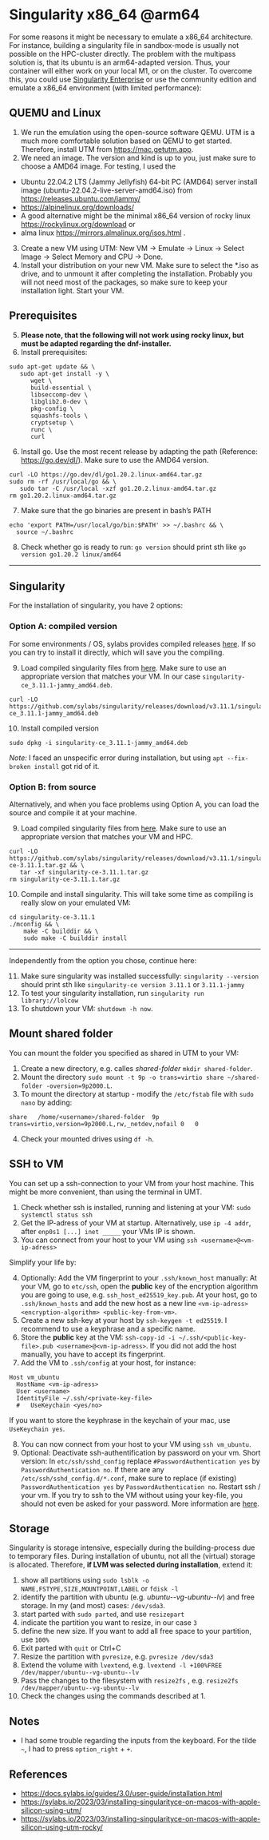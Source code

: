 # Singularity x86_64 @arm64
For some reasons it might be necessary to emulate a x86_64 architecture. For instance, building a singularity file in sandbox-mode is usually not possible on the HPC-cluster directly. The problem with the multipass solution is, that its ubuntu is an arm64-adapted version. Thus, your container will either work on your local M1, or on the cluster. To overcome this, you could use [Singularity Enterprise](https://sylabs.io/2022/07/cross-architecture-containers-with-singularityce-pro/) or use the community edition and emulate a x86_64 environment (with limited performance):

## QUEMU and Linux
1. We run the emulation using the open-source software QEMU. UTM is a much more comfortable solution based on QEMU to get started. Therefore, install UTM from https://mac.getutm.app.
2. We need an image. The version and kind is up to you, just make sure to choose a AMD64 image. For testing, I used the 
- Ubuntu 22.04.2 LTS (Jammy Jellyfish) 64-bit PC (AMD64) server install image (ubuntu-22.04.2-live-server-amd64.iso) from https://releases.ubuntu.com/jammy/
- https://alpinelinux.org/downloads/
- A good alternative might be the minimal x86_64 version of rocky linux https://rockylinux.org/download or
- alma linux https://mirrors.almalinux.org/isos.html .

3. Create a new VM using UTM: New VM -> Emulate -> Linux -> Select Image -> Select Memory and CPU -> Done.
4. Install your distribution on your new VM. Make sure to select the \*.iso as drive, and to unmount it after completing the installation. Probably you will not need most of the packages, so make sure to keep your installation light. Start your VM.

## Prerequisites
5. **Please note, that the following will not work using rocky linux, but must be adapted regarding the dnf-installer.**
6. Install prerequisites:
``` shell
sudo apt-get update && \
   sudo apt-get install -y \
      wget \
      build-essential \
      libseccomp-dev \
      libglib2.0-dev \
      pkg-config \
      squashfs-tools \
      cryptsetup \
      runc \
      curl
```
6. Install go. Use the most recent release by adapting the path (Reference: https://go.dev/dl/). Make sure to use the AMD64 version.
``` shell
curl -LO https://go.dev/dl/go1.20.2.linux-amd64.tar.gz
sudo rm -rf /usr/local/go && \
   sudo tar -C /usr/local -xzf go1.20.2.linux-amd64.tar.gz
rm go1.20.2.linux-amd64.tar.gz
```
7. Make sure that the go binaries are present in bash’s PATH
``` shell
echo 'export PATH=/usr/local/go/bin:$PATH' >> ~/.bashrc && \
  source ~/.bashrc
```
8. Check whether go is ready to run: `go version` should print sth like `go version go1.20.2 linux/amd64`

----------------
## Singularity
For the installation of singularity, you have 2 options:

### Option A: compiled version
For some environments / OS, sylabs provides compiled releases [here](https://github.com/sylabs/singularity/releases). If so you can try to install it directly, which will save you the compiling.

9. Load compiled singularity files from [here](https://github.com/sylabs/singularity/releases). Make sure to use an appropriate version that matches your VM. In our case `singularity-ce_3.11.1-jammy_amd64.deb`.
``` shell
curl -LO https://github.com/sylabs/singularity/releases/download/v3.11.1/singularity-ce_3.11.1-jammy_amd64.deb
```
10. Install compiled version
``` shell
sudo dpkg -i singularity-ce_3.11.1-jammy_amd64.deb
```
*Note:* I faced an unspecific error during installation, but using `apt --fix-broken install` got rid of it.

### Option B: from source
Alternatively, and when you face problems using Option A, you can load the source and compile it at your machine.

9. Load compiled singularity files from [here](https://github.com/sylabs/singularity/releases). Make sure to use an appropriate version that matches your VM and HPC.
``` shell
curl -LO https://github.com/sylabs/singularity/releases/download/v3.11.1/singularity-ce-3.11.1.tar.gz && \
   tar -xf singularity-ce-3.11.1.tar.gz
rm singularity-ce-3.11.1.tar.gz
```
10. Compile and install singularity. This will take some time as compiling is really slow on your emulated VM:
``` shell
cd singularity-ce-3.11.1
./mconfig && \
    make -C builddir && \
    sudo make -C builddir install
```

----------------
Independently from the option you chose, continue here:

11. Make sure singularity was installed successfully: `singularity --version` should print sth like `singularity-ce version 3.11.1` or `3.11.1-jammy`
12. To test your singularity installation, run `singularity run library://lolcow`
13. To shutdown your VM: `shutdown -h now`.

## Mount shared folder
You can mount the folder you specified as shared in UTM to your VM:
1. Create a new directory, e.g. calles *shared-folder* `mkdir shared-folder`.
2. Mount the directory `sudo mount -t 9p -o trans=virtio share ~/shared-folder -oversion=9p2000.L`.
3. To mount the directory at startup - modify the `/etc/fstab` file with `sudo nano` by adding:
```shell
share	/home/<username>/shared-folder	9p	trans=virtio,version=9p2000.L,rw,_netdev,nofail	0	0
```
4. Check your mounted drives using `df -h`.

## SSH to VM
You can set up a ssh-connection to your VM from your host machine. This might be more convenient, than using the terminal in UMT.
1. Check whether ssh is installed, running and listening at your VM: `sudo systemctl status ssh`
2. Get the IP-adress of your VM at startup. Alternatively, use `ip -4 addr`, after `enp0s1 [...] inet _____` your VMs IP is shown.
3. You can connect from your host to your VM using `ssh <username>@<vm-ip-adress>`

Simplify your life by:

4. Optionally: Add the VM fingerprint to your `.ssh/known_host` manually: At your VM, go to `etc/ssh`, open the **public** key of the encryption algorithm you are going to use, e.g. `ssh_host_ed25519_key.pub`. At your host, go to `.ssh/known_hosts` and add the new host as a new line `<vm-ip-adress> <encryption-algorithm> <public-key-from-vm>`.
5. Create a new ssh-key at your host by `ssh-keygen -t ed25519`. I recommend to use a keyphrase and a specific name.
6. Store the **public** key at the VM: `ssh-copy-id -i ~/.ssh/<public-key-file>.pub <username>@<vm-ip-adress>`. If you did not add the host manually, you have to accept its fingerprint.
7. Add the VM to `.ssh/config` at your host, for instance:
```
Host vm_ubuntu
  HostName <vm-ip-adress>
  User <username>
  IdentityFile ~/.ssh/<private-key-file>
  #   UseKeychain <yes/no>
```
If you want to store the keyphrase in the keychain of your mac, use  `  UseKeychain yes`.

8. You can now connect from your host to your VM using `ssh vm_ubuntu`.
9. Optional: Deactivate ssh-authentification by password on your vm. Short version: In `etc/ssh/sshd_config` replace `#PasswordAuthentication yes` by `PasswordAuthentication no`. If there are any `/etc/ssh/sshd_config.d/*.conf`, make sure to replace (if existing) `PasswordAuthentication yes` by `PasswordAuthentication no`. Restart ssh / your vm. If you try to ssh to the VM without using your key-file, you should not even be asked for your password. More information are [here](https://help.ubuntu.com/community/SSH/OpenSSH/Configuring).

## Storage
Singularity is storage intensive, especially during the building-process due to temporary files. During installation of ubuntu, not all the (virtual) storage is allocated. Therefore, **if LVM was selected during installation**, extend it:
1. show all partitions using `sudo lsblk -o NAME,FSTYPE,SIZE,MOUNTPOINT,LABEL` or `fdisk -l`
2. identify the partition with ubuntu (e.g. *ubuntu--vg-ubuntu--lv*) and free storage. In my (and most) cases: `/dev/sda3`.
3. start parted with `sudo parted`, and use `resizepart`
4. indicate the partition you want to resize, in our case `3`
5. define the new size. If you want to add all free space to your partition, use `100%`
6. Exit parted with `quit` or Ctrl+C
7. Resize the partition with `pvresize`, e.g. `pvresize /dev/sda3`
8. Extend the volume with `lvextend`, e.g. `lvextend -l +100%FREE /dev/mapper/ubuntu--vg-ubuntu--lv`
9. Pass the changes to the filesystem with `resize2fs` , e.g. `resize2fs /dev/mapper/ubuntu--vg-ubuntu--lv`
10. Check the changes using the commands described at 1.
   
## Notes
- I had some trouble regarding the inputs from the keyboard. For the tilde `~`, I had to press `option_right` + `+`.

## References
- https://docs.sylabs.io/guides/3.0/user-guide/installation.html
- https://sylabs.io/2023/03/installing-singularityce-on-macos-with-apple-silicon-using-utm/
- https://sylabs.io/2023/03/installing-singularityce-on-macos-with-apple-silicon-using-utm-rocky/
